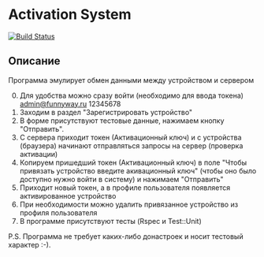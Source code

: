 # Activation System
[![Build Status](https://travis-ci.org/Pavel-A-S/Activation_System.svg?branch=master)](https://travis-ci.org/Pavel-A-S/Activation_System)

## Описание

Программа эмулирует обмен данными между устройством и сервером

0. Для удобства можно сразу войти (необходимо для ввода токена) admin@funnyway.ru 12345678
1. Заходим в раздел "Зарегистрировать устройство"
2. В форме присутствуют тестовые данные, нажимаем кнопку "Отправить".
3. С сервера приходит токен (Активационный ключ) и с устройства (браузера) начинают отправляться запросы на сервер (проверка активации)
4. Копируем пришедший токен (Активационный ключ) в поле "Чтобы привязать устройство введите акивационный ключ" (чтобы оно было доступно нужно войти в систему) и нажимаем "Отправить"
5. Приходит новый токен, а в профиле пользователя появляется активированное устройство
6. При необходимости можно удалить привязанное устройство из профиля пользователя
7. В программе присутствуют тесты (Rspec и Test::Unit)

P.S. Программа не требует каких-либо донастроек и носит тестовый характер :-).
